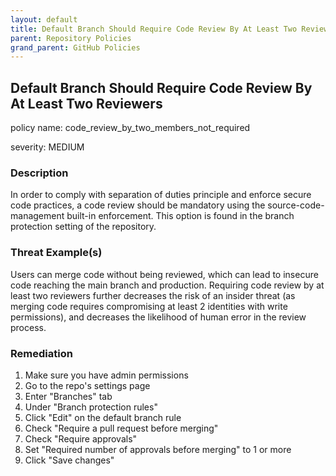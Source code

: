 ```yaml
---
layout: default
title: Default Branch Should Require Code Review By At Least Two Reviewers
parent: Repository Policies
grand_parent: GitHub Policies
---
```



## Default Branch Should Require Code Review By At Least Two Reviewers
policy name: code_review_by_two_members_not_required

severity: MEDIUM

### Description
In order to comply with separation of duties principle and enforce secure code practices, a code review should be mandatory using the source-code-management built-in enforcement. This option is found in the branch protection setting of the repository.

### Threat Example(s)
Users can merge code without being reviewed, which can lead to insecure code reaching the main branch and production.
Requiring code review by at least two reviewers further decreases the risk of an insider threat (as merging code requires compromising at least 2 identities with write permissions), and decreases the likelihood of human error in the review process.



### Remediation
1. Make sure you have admin permissions
2. Go to the repo's settings page
3. Enter "Branches" tab
4. Under "Branch protection rules"
5. Click "Edit" on the default branch rule
6. Check "Require a pull request before merging"
7. Check "Require approvals"
8. Set "Required number of approvals before merging" to 1 or more
9. Click "Save changes"




